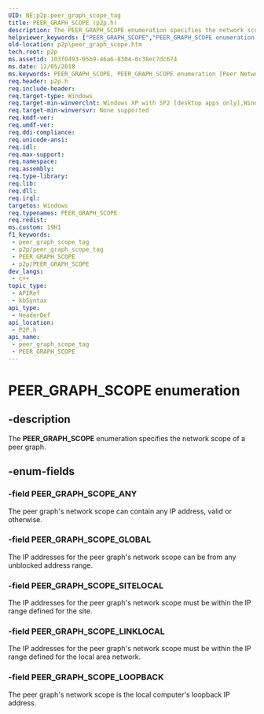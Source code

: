 ```yaml
---
UID: NE:p2p.peer_graph_scope_tag
title: PEER_GRAPH_SCOPE (p2p.h)
description: The PEER_GRAPH_SCOPE enumeration specifies the network scope of a peer graph.
helpviewer_keywords: ["PEER_GRAPH_SCOPE","PEER_GRAPH_SCOPE enumeration [Peer Networking]","PEER_GRAPH_SCOPE_ANY","PEER_GRAPH_SCOPE_GLOBAL","PEER_GRAPH_SCOPE_LINKLOCAL","PEER_GRAPH_SCOPE_LOOPBACK","PEER_GRAPH_SCOPE_SITELOCAL","p2p.peer_graph_scope","p2p/PEER_GRAPH_SCOPE","p2p/PEER_GRAPH_SCOPE_ANY","p2p/PEER_GRAPH_SCOPE_GLOBAL","p2p/PEER_GRAPH_SCOPE_LINKLOCAL","p2p/PEER_GRAPH_SCOPE_LOOPBACK","p2p/PEER_GRAPH_SCOPE_SITELOCAL"]
old-location: p2p\peer_graph_scope.htm
tech.root: p2p
ms.assetid: 103f0493-05b9-46a6-8304-0c38ec7dc674
ms.date: 12/05/2018
ms.keywords: PEER_GRAPH_SCOPE, PEER_GRAPH_SCOPE enumeration [Peer Networking], PEER_GRAPH_SCOPE_ANY, PEER_GRAPH_SCOPE_GLOBAL, PEER_GRAPH_SCOPE_LINKLOCAL, PEER_GRAPH_SCOPE_LOOPBACK, PEER_GRAPH_SCOPE_SITELOCAL, p2p.peer_graph_scope, p2p/PEER_GRAPH_SCOPE, p2p/PEER_GRAPH_SCOPE_ANY, p2p/PEER_GRAPH_SCOPE_GLOBAL, p2p/PEER_GRAPH_SCOPE_LINKLOCAL, p2p/PEER_GRAPH_SCOPE_LOOPBACK, p2p/PEER_GRAPH_SCOPE_SITELOCAL
req.header: p2p.h
req.include-header: 
req.target-type: Windows
req.target-min-winverclnt: Windows XP with SP2 [desktop apps only],Windows XP with SP1 with the Advanced Networking Pack forWindows XP
req.target-min-winversvr: None supported
req.kmdf-ver: 
req.umdf-ver: 
req.ddi-compliance: 
req.unicode-ansi: 
req.idl: 
req.max-support: 
req.namespace: 
req.assembly: 
req.type-library: 
req.lib: 
req.dll: 
req.irql: 
targetos: Windows
req.typenames: PEER_GRAPH_SCOPE
req.redist: 
ms.custom: 19H1
f1_keywords:
 - peer_graph_scope_tag
 - p2p/peer_graph_scope_tag
 - PEER_GRAPH_SCOPE
 - p2p/PEER_GRAPH_SCOPE
dev_langs:
 - c++
topic_type:
 - APIRef
 - kbSyntax
api_type:
 - HeaderDef
api_location:
 - P2P.h
api_name:
 - peer_graph_scope_tag
 - PEER_GRAPH_SCOPE
---
```


# PEER_GRAPH_SCOPE enumeration


## -description

The <b>PEER_GRAPH_SCOPE</b> enumeration specifies the network scope of a peer graph.

## -enum-fields

### -field PEER_GRAPH_SCOPE_ANY

The peer graph's network scope can contain any IP address, valid or otherwise.

### -field PEER_GRAPH_SCOPE_GLOBAL

The IP addresses for the peer graph's network scope can be from any unblocked address range.

### -field PEER_GRAPH_SCOPE_SITELOCAL

The IP addresses for the peer graph's network scope must be within the IP range defined for the site.

### -field PEER_GRAPH_SCOPE_LINKLOCAL

The IP addresses for the peer graph's network scope must be within the IP range defined for the local area network.

### -field PEER_GRAPH_SCOPE_LOOPBACK

The peer graph's network scope is the local computer's loopback IP address.

